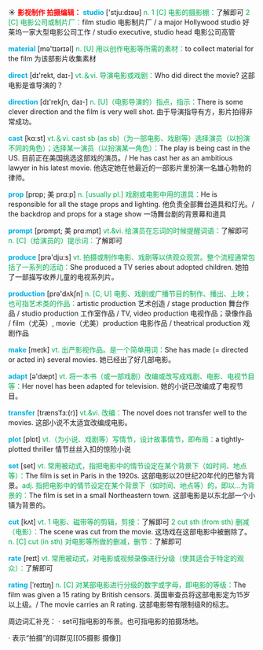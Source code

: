 ☀ <font color="red">**影视制作 拍摄编辑：**</font>
<font color="sky blue">**studio**</font> ['stju:dɪəʊ] 
<font color="#00b050">n. 1 [C] 电影的摄影棚：</font>了解即可 <font color="#00b050">2 [C] 电影公司或制片厂：</font>film studio 电影制片厂 / a major Hollywood studio 好莱坞一家大型电影公司工作 / studio executive, studio head 电影公司高管

<font color="sky blue">**material**</font> [mə'tɪərɪəl] 
<font color="#00b050">n. [U] 用以创作电影等所需的素材：</font>to collect material for the film 为该部影片收集素材

<font color="sky blue">**direct**</font> [dɪ'rekt, daɪ-] 
<font color="#00b050">vt.＆vi. 导演电影或戏剧：</font>Who did direct the movie? 这部电影是谁导演的？

<font color="sky blue">**direction**</font> [dɪ'rekʃn, daɪ-] 
<font color="#00b050">n. [U]（电影导演的）指点，指示：</font>There is some clever direction and the film is very well shot. 由于导演指导有方，影片拍得非常成功。

<font color="sky blue">**cast**</font> [kɑːst] 
<font color="#00b050">vt.＆vi. cast sb (as sb)（为一部电影、戏剧等）选择演员（以扮演不同的角色）；选择某一演员（以扮演某一角色）：</font>The play is being cast in the US. 目前正在美国挑选这部戏的演员。/ He has cast her as an ambitious lawyer in his latest movie. 他选定她在他最近的一部影片里扮演一名雄心勃勃的律师。
           
<font color="sky blue">**prop**</font> [prɒp; 美 prɑ:p]
<font color="#00b050">n. [usually pl.] 戏剧或电影中用的道具：</font>He is responsible for all the stage props and lighting. 他负责全部舞台道具和灯光。/ the backdrop and props for a stage show 一场舞台剧的背景幕和道具           

<font color="sky blue">**prompt**</font> [prɒmpt; 美 prɑ:mpt]
<font color="#00b050">vt.&vi. 给演员在忘词的时候提醒词语：</font>了解即可 <font color="#00b050">n. [C]（给演员的）提示词：</font>了解即可

<font color="sky blue">**produce**</font> [prə'dju:s] 
<font color="#00b050">vt. 拍摄或制作电影、戏剧等以供观众观赏。整个流程通常包括了一系列的活动：</font>She produced a TV series about adopted children. 她拍了一部描写收养儿童的电视系列片。

<font color="sky blue">**production**</font> [prə'dʌkʃn] 
<font color="#00b050">n. [C, U] 电影、戏剧或广播节目的制作、播出、上映；也可指艺术类的作品：</font>artistic production 艺术创造 / stage production 舞台作品 / studio production 工作室作品 / TV, video production 电视作品；录像作品 / film（尤英）, movie（尤美）production 电影作品 / theatrical production 戏剧作品

<font color="sky blue">**make**</font> [meɪk] 
<font color="#00b050">vt. 出产影视作品。是一个简单用词：</font>She has made (= directed or acted in) several movies. 她已经出了好几部电影。

<font color="sky blue">**adapt**</font> [ə'dæpt] 
<font color="#00b050">vt. 将一本书（或一部戏剧）改编或改写成戏剧、电影、电视节目等：</font>Her novel has been adapted for television. 她的小说已改编成了电视节目。
           
<font color="sky blue">**transfer**</font> [trænsˈfɜ:(r)]
<font color="#00b050">vt.&vi. 改编：</font>The novel does not transfer well to the movies. 这部小说不太适宜改编成电影。

<font color="sky blue">**plot**</font> [plɒt] 
<font color="#00b050">vt.（为小说、戏剧等）写情节，设计故事情节，即布局：</font>a tightly-plotted thriller 情节丝丝入扣的惊险小说

<font color="sky blue">**set**</font> [set] 
<font color="#00b050">vt. 常用被动式，指把电影中的情节设定在某个背景下（如时间、地点等）：</font>The film is set in Paris in the 1920s. 这部电影以20世纪20年代的巴黎为背景。<font color="#00b050">adj. 指把电影中的情节设定在某个背景下（如时间、地点等）的，即以…为背景的：</font>The film is set in a small Northeastern town. 这部电影是以东北部一个小镇为背景的。

<font color="sky blue">**cut**</font> [kʌt] 
<font color="#00b050">vt. 1 电影、磁带等的剪辑，剪接：</font>了解即可 <font color="#00b050">2 cut sth (from sth) 删减（电影）：</font>The scene was cut from the movie. 这场戏在这部电影中被删除了。<font color="#00b050">n. [C] cut (in sth) 对电影等所做的删减，删节：</font>了解即可

<font color="sky blue">**rate**</font> [reɪt] 
<font color="#00b050">vt. 常用被动式，对电影或视频录像进行分级（使其适合于特定的观众）：</font>了解即可
           
<font color="sky blue">**rating**</font> [ˈreɪtɪŋ]
<font color="#00b050">n. [C] 对某部电影进行分级的数字或字母，即电影的等级：</font>The film was given a 15 rating by British censors. 英国审查员将这部电影定为15岁以上级。/ The movie carries an R rating. 这部电影带有限制级R的标志。
 
周边词汇补充：
· set可指电影的布景。也可指电影的拍摄场地。

· 表示“拍摄”的词群见[[05摄影 摄像]]
